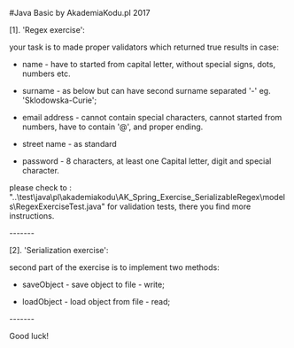 #Java Basic by AkademiaKodu.pl 2017

[1]. 'Regex exercise':

your task is to made proper validators which returned true results in case:
- name - have to started from capital letter, without special signs, dots, numbers etc.

- surname - as below but can have second surname separated '-' eg. 'Sklodowska-Curie';

- email address - cannot contain special characters, cannot started from numbers, have to contain '@', and proper ending.

- street name - as standard

- password - 8 characters, at least one Capital letter, digit and special character.

please check to :
"..\test\java\pl\akademiakodu\AK_Spring_Exercise_SerializableRegex\models\RegexExerciseTest.java"
for validation tests, there you find more instructions.

*-*-*-*-*-*-*-*

[2]. 'Serialization exercise':

second part of the exercise is to implement two methods:

- saveObject - save object to file - write;

- loadObject - load object from file - read;

*-*-*-*-*-*-*-*

Good luck!

